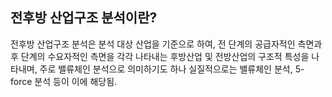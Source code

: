 ## 전후방 산업구조 분석이란?

전후방 산업구조 분석은 분석 대상 산업을 기준으로 하여, 전 단계의 공급자적인 측면과 후 단계의 수요자적인 측면을 각각 나타내는 후방산업 및 전방산업의 구조적 특성을 나타내며, 주로 밸류체인 분석으로 의미하기도 하나 실질적으로는 밸류체인 분석, 5-force 분석 등이 이에 해당됨.
